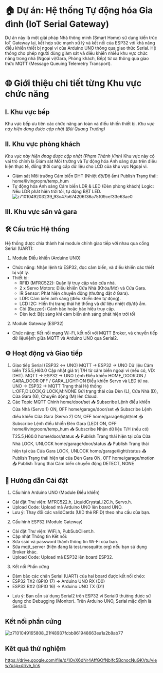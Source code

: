 # **🏠 Dự án: Hệ thống Tự động hóa Gia đình (IoT Serial Gateway)**
Dự án này là một giải pháp Nhà thông minh (Smart Home) sử dụng kiến trúc IoT Gateway lai, kết hợp sức mạnh xử lý và kết nối của ESP32 với khả năng điều khiển thiết bị ngoại vi của Arduino UNO thông qua giao thức Serial. Hệ thống cho phép người dùng giám sát và điều khiển nhiều khu vực chức năng trong nhà (Ngoại vi/Gara, Phòng khách, Bếp) từ xa thông qua giao thức MQTT (Message Queuing Telemetry Transport).

# **🌐 Giới thiệu chi tiết từng Khu vực chức năng**
## **I. Khu vực bếp**
Khu vực bếp ưu tiên các chức năng an toàn và điều khiển thiết bị.
_Khu vực này hiện đang được cập nhật (Bùi Quang Trường)_

## **II. Khu vực phòng khách**
_Khu vực này hiện đnag được cập nhật (Phạm Thành Vinh)_
Khu vực này có vai trò chính là Giám sát Môi trường và Tự động hóa Ánh sáng dựa trên điều kiện thực tế, đồng thời cung cấp dữ liệu cho LCD của khu vực Ngoại vi.
- Giám sát Môi trường	Cảm biến DHT (Nhiệt độ/Độ ẩm)	Publish Trạng thái: home/livingroom/temp_hum
- Tự động hóa Ánh sáng	Cảm biến LDR & LED (Đèn phòng khách)	Logic: Nếu LDR phát hiện trời tối, tự động BẬT LED.
![z7101049203239_93c47b674206f36a75f09cef33e63ae0](https://github.com/user-attachments/assets/8eb1872a-e0c4-41ef-8063-da9d92009e23)


## **III. Khu vực sân và gara**
## **🛠️ Cấu trúc Hệ thống**
Hệ thống được chia thành hai module chính giao tiếp với nhau qua cổng Serial (UART):
1. Module Điều khiển (Arduino UNO)
- Chức năng: Nhận lệnh từ ESP32, đọc cảm biến, và điều khiển các thiết bị vật lý.
- Thiết bị:
  - RFID (MFRC522): Quản lý truy cập vào cửa nhà.
  - 2 x Servo Motors: Điều khiển Cửa Nhà (Khóa/Mở) và Cửa Gara.
  - IR Sensor: Phát hiện chuyển động (thường đặt ở Gara).
  - LDR: Cảm biến ánh sáng (điều khiển đèn tự động).
  - LCD I2C: Hiển thị trạng thái hệ thống và dữ liệu nhiệt độ/độ ẩm.
  - Còi (Buzzer): Cảnh báo hoặc báo hiệu truy cập.
  - Đèn led: Bật sáng khi cảm biến ánh sáng phát hiện trời tối
2. Module Gateway (ESP32)
- Chức năng: Kết nối mạng Wi-Fi, kết nối với MQTT Broker, và chuyển tiếp dữ liệu/lệnh giữa MQTT và Arduino UNO qua Serial2.

## **⚙️ Hoạt động và Giao tiếp**
1. Giao tiếp Serial (ESP32 ↔ UNO)
MQTT → ESP32 → UNO	Dữ liệu Cảm biến	T25.5,H60.0	Cập nhật giá trị T/H từ cảm biến ngoại vi (nếu có, VD: DHT).
MQTT → ESP32 → UNO	Lệnh Điều khiển	HOME_DOOR:ON / GARA_DOOR:OFF / GARA_LIGHT:ON	Điều khiển Servo và LED từ xa.
UNO → ESP32 → MQTT	Trạng thái Hệ thống	L:OFF,D:LOCK,G:LOCK,M:NONE	Gửi trạng thái của Đèn (L), Cửa Nhà (D), Cửa Gara (G), Chuyển động (M) lên Cloud.
2. Các Topic MQTT Chính
home/door/set	📥 Subscribe	Lệnh điều khiển Cửa Nhà (Servo 1)	ON, OFF
home/garage/door/set	📥 Subscribe	Lệnh điều khiển Cửa Gara (Servo 2)	ON, OFF
home/garage/light/set	📥 Subscribe	Lệnh điều khiển Đèn Gara (LED)	ON, OFF
home/livingroom/temp_hum	📥 Subscribe	Nhận dữ liệu T/H (nếu có)	T25.5,H60.0
home/door/status	📤 Publish	Trạng thái hiện tại của Cửa Nhà	LOCK, UNLOCK
home/garage/door/status	📤 Publish	Trạng thái hiện tại của Cửa Gara	LOCK, UNLOCK
home/garage/light/status	📤 Publish	Trạng thái hiện tại của Đèn Gara	ON, OFF
home/garage/motion	📤 Publish	Trạng thái Cảm biến chuyển động	DETECT, NONE

## **🔑 Hướng dẫn Cài đặt**
1. Cấu hình Arduino UNO (Module Điều khiển)
- Cài đặt Thư viện: MFRC522.h, LiquidCrystal_I2C.h, Servo.h.
- Upload Code: Upload mã Arduino UNO lên board UNO.
- Lưu ý: Thay đổi các validCards (UID thẻ RFID) theo nhu cầu của bạn.
2. Cấu hình ESP32 (Module Gateway)
- Cài đặt Thư viện: WiFi.h, PubSubClient.h.
- Cập nhật Thông tin Kết nối:
- Sửa ssid và password thành thông tin Wi-Fi của bạn.
- Sửa mqtt_server (hiện đang là test.mosquitto.org) nếu bạn sử dụng Broker khác.
- Upload Code: Upload mã ESP32 lên board ESP32.
3. Kết nối Phần cứng
- Đảm bảo các chân Serial (UART) của hai board được kết nối chéo:
- ESP32 TX2 (GPIO 17) → Arduino UNO RX (D0)
- ESP32 RX2 (GPIO 16) → Arduino UNO TX (D1)
* Lưu ý: Bạn cần sử dụng Serial2 trên ESP32 vì Serial0 thường được sử dụng cho Debugging (Monitor). Trên Arduino UNO, Serial mặc định là Serial0.

## **Kết nối phần cứng**
![z7101049195808_21f48937fcbb861948663ea1a2b8ab77](https://github.com/user-attachments/assets/7aaa707f-0928-422c-af84-3e0a774dac34)

## **Kêt quả thử nghiệm**
https://drive.google.com/file/d/1OvX6dNr4AffGOfNbIfc5BcnocNuGKVtu/view?usp=drive_link
